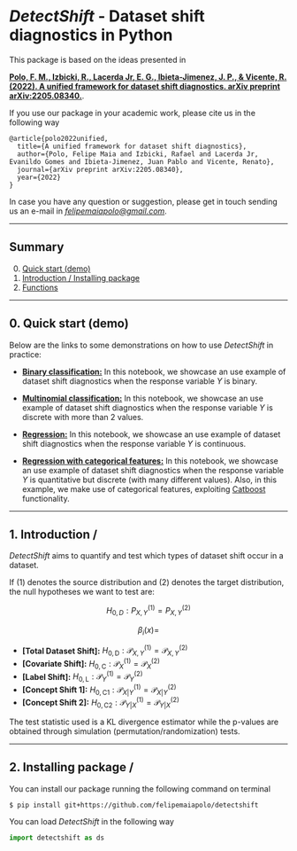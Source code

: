 # ***DetectShift*** - Dataset shift diagnostics in Python

This package is based on the ideas presented in

[**Polo, F. M., Izbicki, R., Lacerda Jr, E. G., Ibieta-Jimenez, J. P., & Vicente, R. (2022). A unified framework for dataset shift diagnostics. arXiv preprint arXiv:2205.08340.**](https://arxiv.org/abs/2205.08340). 

If you use our package in your academic work, please cite us in the following way

    @article{polo2022unified,
      title={A unified framework for dataset shift diagnostics},
      author={Polo, Felipe Maia and Izbicki, Rafael and Lacerda Jr, Evanildo Gomes and Ibieta-Jimenez, Juan Pablo and Vicente, Renato},
      journal={arXiv preprint arXiv:2205.08340},
      year={2022}
    }

In case you have any question or suggestion, please get in touch sending us an e-mail in *felipemaiapolo@gmail.com*.

--------------

## Summary

0. [Quick start (demo)](#0)
1. [Introduction / Installing package](#1)
2. [Functions ](#2)

--------------

<a name="0"></a>
## 0\. Quick start (demo)

Below are the links to some demonstrations on how to use *DetectShift* in practice:

- **[Binary classification:](https://colab.research.google.com/github/felipemaiapolo/detectshift/blob/main/Classification2.ipynb)** In this notebook, we showcase an use example of dataset shift diagnostics when the response variable $Y$ is binary.

- **[Multinomial classification:](https://colab.research.google.com/github/felipemaiapolo/detectshift/blob/main/Classification2.ipynb)** In this notebook, we showcase an use example of dataset shift diagnostics when the response variable $Y$ is discrete with more than 2 values.

- **[Regression:](https://colab.research.google.com/github/felipemaiapolo/detectshift/blob/main/Regression1.ipynb)** In this notebook, we showcase an use example of dataset shift diagnostics when the response variable $Y$ is continuous.

- **[Regression with categorical features:](https://colab.research.google.com/github/felipemaiapolo/detectshift/blob/main/Regression2.ipynb)** In this notebook, we showcase an use example of dataset shift diagnostics when the response variable $Y$ is quantitative but discrete (with many different values). Also, in this example, we make use of categorical features, exploiting [Catboost](https://catboost.ai/) functionality.




--------------

<a name="1"></a>
## 1\. Introduction / 
*DetectShift* aims to quantify and test which types of dataset shift occur in a dataset. 

If (1) denotes the source distribution and (2) denotes the target distribution, the null hypotheses we want to test are:

$$H_{0,D}:P^{(1)}_{X,Y}=P^{(2)}_{X,Y}$$

$$\beta_{i }(x) =$$

- **[Total Dataset Shift]:** $H_{0,\text{D}}:\mathcal{P}^{(1)}_{X,Y}=\mathcal{P}^{(2)}_{X,Y}$ 
- **[Covariate Shift]:** $H_{0,\text{C}}:\mathcal{P}^{(1)}_{X}=\mathcal{P}^{(2)}_{X}$ 
- **[Label Shift]:** $H_{0,\text{L}}:\mathcal{P}^{(1)}_{Y}=\mathcal{P}^{(2)}_{Y}$ 
- **[Concept Shift 1]:** $H_{0,\text{C1}}:\mathcal{P}^{(1)}_{X|Y}=\mathcal{P}^{(2)}_{X|Y}$
- **[Concept Shift 2]:** $H_{0,\text{C2}}: \mathcal{P}^{(1)}_{Y|X}=\mathcal{P}^{(2)}_{Y|X}$ 

The test statistic used is a KL divergence estimator while the p-values are obtained through simulation (permutation/randomization) tests.

--------------

<a name="2"></a>
## 2\. Installing package / 


You can install our package running the following command on terminal
``` :sh
$ pip install git+https://github.com/felipemaiapolo/detectshift
```

You can load *DetectShift* in the following way

```python
import detectshift as ds
```
